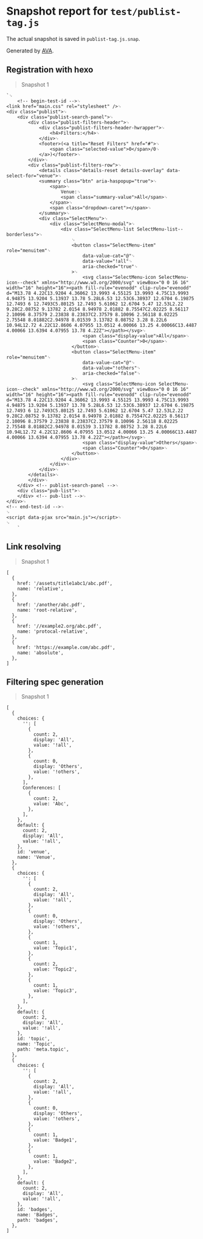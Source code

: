 # Snapshot report for `test/publist-tag.js`

The actual snapshot is saved in `publist-tag.js.snap`.

Generated by [AVA](https://avajs.dev).

## Registration with hexo

> Snapshot 1

    `␊
        <!-- begin-test-id -->␊
    <link href="main.css" rel="stylesheet" />␊
    <div class="publist">␊
        <div class="publist-search-panel">␊
            <div class="publist-filters-header">␊
                <div class="publist-filters-header-hwrapper">␊
                    <h4>Filters:</h4>␊
                </div>␊
                <footer>(<a title="Reset Filters" href="#">␊
                    <span class="selected-value">0</span>/0␊
                </a>)</footer>␊
            </div>␊
            <div class="publist-filters-row">␊
                <details class="details-reset details-overlay" data-select-for="venue">␊
                <summary class="btn" aria-haspopup="true">␊
                    <span>␊
                        Venue:␊
                        <span class="summary-value">All</span>␊
                    </span>␊
                    <span class="dropdown-caret"></span>␊
                </summary>␊
                <div class="SelectMenu">␊
                    <div class="SelectMenu-modal">␊
                        <div class="SelectMenu-list SelectMenu-list--borderless">␊
                            ␊
                            <button class="SelectMenu-item" role="menuitem"␊
                                data-value-cat="@"␊
                                data-value="!all"␊
                                aria-checked="true"␊
                            >␊
                                <svg class="SelectMenu-icon SelectMenu-icon--check" xmlns="http://www.w3.org/2000/svg" viewBox="0 0 16 16" width="16" height="16"><path fill-rule="evenodd" clip-rule="evenodd" d="M13.78 4.22C13.9204 4.36062 13.9993 4.55125 13.9993 4.75C13.9993 4.94875 13.9204 5.13937 13.78 5.28L6.53 12.53C6.38937 12.6704 6.19875 12.7493 6 12.7493C5.80125 12.7493 5.61062 12.6704 5.47 12.53L2.22 9.28C2.08752 9.13782 2.0154 8.94978 2.01882 8.75547C2.02225 8.56117 2.10096 8.37579 2.23838 8.23837C2.37579 8.10096 2.56118 8.02225 2.75548 8.01882C2.94978 8.01539 3.13782 8.08752 3.28 8.22L6 10.94L12.72 4.22C12.8606 4.07955 13.0512 4.00066 13.25 4.00066C13.4487 4.00066 13.6394 4.07955 13.78 4.22Z"></path></svg>␊
                                <span class="display-value">All</span>␊
                                <span class="Counter">0</span>␊
                            </button>␊
                            <button class="SelectMenu-item" role="menuitem"␊
                                data-value-cat="@"␊
                                data-value="!others"␊
                                aria-checked="false"␊
                            >␊
                                <svg class="SelectMenu-icon SelectMenu-icon--check" xmlns="http://www.w3.org/2000/svg" viewBox="0 0 16 16" width="16" height="16"><path fill-rule="evenodd" clip-rule="evenodd" d="M13.78 4.22C13.9204 4.36062 13.9993 4.55125 13.9993 4.75C13.9993 4.94875 13.9204 5.13937 13.78 5.28L6.53 12.53C6.38937 12.6704 6.19875 12.7493 6 12.7493C5.80125 12.7493 5.61062 12.6704 5.47 12.53L2.22 9.28C2.08752 9.13782 2.0154 8.94978 2.01882 8.75547C2.02225 8.56117 2.10096 8.37579 2.23838 8.23837C2.37579 8.10096 2.56118 8.02225 2.75548 8.01882C2.94978 8.01539 3.13782 8.08752 3.28 8.22L6 10.94L12.72 4.22C12.8606 4.07955 13.0512 4.00066 13.25 4.00066C13.4487 4.00066 13.6394 4.07955 13.78 4.22Z"></path></svg>␊
                                <span class="display-value">Others</span>␊
                                <span class="Counter">0</span>␊
                            </button>␊
                        </div>␊
                    </div>␊
                </div>␊
            </details>␊
            </div>␊
        </div> <!-- publist-search-panel -->␊
        <div class="pub-list">␊
        </div> <!-- pub-list -->␊
    </div>␊
    <!-- end-test-id -->␊
    ␊
    <script data-pjax src="main.js"></script>␊
    ␊
        `

## Link resolving

> Snapshot 1

    [
      {
        href: '/assets/title1abc1/abc.pdf',
        name: 'relative',
      },
      {
        href: '/another/abc.pdf',
        name: 'root-relative',
      },
      {
        href: '//example2.org/abc.pdf',
        name: 'protocal-relative',
      },
      {
        href: 'https://example.com/abc.pdf',
        name: 'absolute',
      },
    ]

## Filtering spec generation

> Snapshot 1

    [
      {
        choices: {
          '': [
            {
              count: 2,
              display: 'All',
              value: '!all',
            },
            {
              count: 0,
              display: 'Others',
              value: '!others',
            },
          ],
          Conferences: [
            {
              count: 2,
              value: 'Abc',
            },
          ],
        },
        default: {
          count: 2,
          display: 'All',
          value: '!all',
        },
        id: 'venue',
        name: 'Venue',
      },
      {
        choices: {
          '': [
            {
              count: 2,
              display: 'All',
              value: '!all',
            },
            {
              count: 0,
              display: 'Others',
              value: '!others',
            },
            {
              count: 1,
              value: 'Topic1',
            },
            {
              count: 2,
              value: 'Topic2',
            },
            {
              count: 1,
              value: 'Topic3',
            },
          ],
        },
        default: {
          count: 2,
          display: 'All',
          value: '!all',
        },
        id: 'topic',
        name: 'Topic',
        path: 'meta.topic',
      },
      {
        choices: {
          '': [
            {
              count: 2,
              display: 'All',
              value: '!all',
            },
            {
              count: 0,
              display: 'Others',
              value: '!others',
            },
            {
              count: 1,
              value: 'Badge1',
            },
            {
              count: 1,
              value: 'Badge2',
            },
          ],
        },
        default: {
          count: 2,
          display: 'All',
          value: '!all',
        },
        id: 'badges',
        name: 'Badges',
        path: 'badges',
      },
    ]

